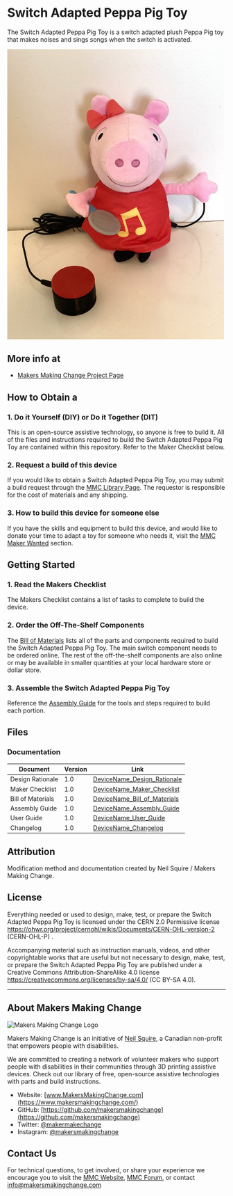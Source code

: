 # Switch Adapted Peppa Pig Toy
The Switch Adapted Peppa Pig Toy is a switch adapted plush Peppa Pig toy that makes noises and sings songs when the switch is activated. 

<img src="Photos/switch-adapted-peppa-pig-toy.jpg" width="500" alt="Picture of a switch adapted plush Peppa Pig toy.">

## More info at
- [Makers Making Change Project Page](https://makersmakingchange.com/project/switch-adapted-peppa-pig-toy/)


## How to Obtain a <Device-Name>
### 1. Do it Yourself (DIY) or Do it Together (DIT)

This is an open-source assistive technology, so anyone is free to build it. All of the files and instructions required to build the Switch Adapted Peppa Pig Toy are contained within this repository. Refer to the Maker Checklist below.

### 2. Request a build of this device

If you would like to obtain a Switch Adapted Peppa Pig Toy, you may submit a build request through the [MMC Library Page](https://makersmakingchange.com/project/switch-adapted-peppa-pig-toy/). The requestor is responsible for the cost of materials and any shipping.

### 3. How to build this device for someone else

If you have the skills and equipment to build this device, and would like to donate your time to adapt a toy for someone who needs it, visit the [MMC Maker Wanted](https://makersmakingchange.com/maker-wanted/) section.


## Getting Started

### 1. Read the Makers Checklist

The Makers Checklist contains a list of tasks to complete to build the device.

### 2. Order the Off-The-Shelf Components

The [Bill of Materials](/Documentation/Peppa_Pig_BOM_v1.0.xlsx) lists all of the parts and components required to build the Switch Adapted Peppa Pig Toy. The main switch component needs to be ordered online. The rest of the off-the-shelf components are also online or may be available in smaller quantities at your local hardware store or dollar store.

### 3. Assemble the Switch Adapted Peppa Pig Toy

Reference the [Assembly Guide](/Documentation/Device-Name_Assembly_Guide_v1.0.pdf) for the tools and steps required to build each portion.

## Files
### Documentation
| Document             | Version | Link |
|----------------------|---------|------|
| Design Rationale     | 1.0     | [DeviceName_Design_Rationale](/Documentation/Peppa_Pig_Design_Rationale_v1.0.pdf)     |
| Maker Checklist      | 1.0     | [DeviceName_Maker_Checklist](/Documentation/Peppa_Pig_Maker_Checklist_v1.0.pdf)     |
| Bill of Materials    | 1.0     | [DeviceName_Bill_of_Materials](/Documentation/Peppa_Pig_BOM_v1.0.xlsx)     |
| Assembly Guide       | 1.0     | [DeviceName_Assembly_Guide](/Documentation/Peppa_Pig_Assembly_Guide_v1.0.pdf)     |
| User Guide           | 1.0     | [DeviceName_User_Guide](/Documentation/Peppa_Pig_User_Guide_v1.0.pdf)    |
| Changelog            | 1.0     | [DeviceName_Changelog](/Documentation/Peppa_Pig_Changelog_v1.0.pdf)     |


## Attribution
Modification method and documentation created by Neil Squire / Makers Making Change.



## License
Everything needed or used to design, make, test, or prepare the Switch Adapted Peppa Pig Toy is licensed under the CERN 2.0 Permissive license <https://ohwr.org/project/cernohl/wikis/Documents/CERN-OHL-version-2> (CERN-OHL-P) . 

Accompanying material such as instruction manuals, videos, and other copyrightable works that are useful but not necessary to design, make, test, or prepare the Switch Adapted Peppa Pig Toy are published under a Creative Commons Attribution-ShareAlike 4.0 license https://creativecommons.org/licenses/by-sa/4.0/ (CC BY-SA 4.0).


---

## About Makers Making Change
<img src="https://www.makersmakingchange.com/wp-content/uploads/logo/mmc_logo.svg" width="500" alt="Makers Making Change Logo">

Makers Making Change is an initiative of [Neil Squire](https://www.neilsquire.ca/), a Canadian non-profit that empowers people with disabilities.

We are committed to creating a network of volunteer makers who support people with disabilities in their communities through 3D printing assistive devices. Check out our library of free, open-source assistive technologies with parts and build instructions.

 - Website: [www.MakersMakingChange.com](https://www.makersmakingchange.com/)
 - GitHub: [https://github.com/makersmakingchange](https://github.com/makersmakingchange)
 - Twitter: [@makermakechange](https://twitter.com/makermakechange)
 - Instagram: [@makersmakingchange](https://www.instagram.com/makersmakingchange)



## Contact Us

For technical questions, to get involved, or share your experience we encourage you to visit the [MMC Website](https://www.makersmakingchange.com/), [MMC Forum](https://makersmakingchange.com/forum), or contact info@makersmakingchange.com
